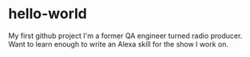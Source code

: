 # hello-world
My first github project
I'm a former QA engineer turned radio producer. Want to learn enough to write an Alexa skill for the show I work on. 
